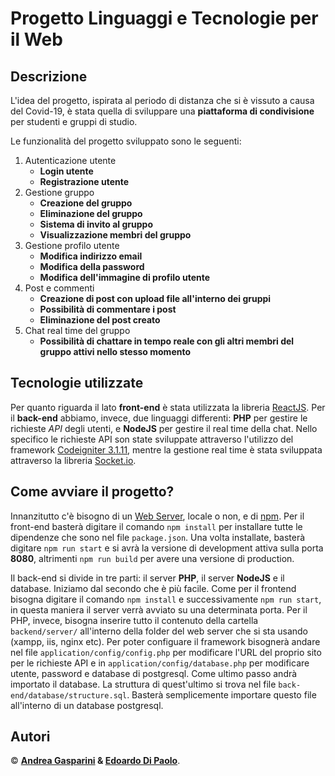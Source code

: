 # Progetto Linguaggi e Tecnologie per il Web

## Descrizione ##

L'idea del progetto, ispirata al periodo di distanza che si è vissuto a causa del Covid-19, è stata quella di sviluppare una **piattaforma di condivisione** per studenti e gruppi di studio. 

Le funzionalità del progetto sviluppato sono le seguenti:
 1. Autenticazione utente
	 * **Login utente**
	 * **Registrazione utente**
2. Gestione gruppo
	* **Creazione del gruppo**
	* **Eliminazione del gruppo**
	* **Sistema di invito al gruppo**
	* **Visualizzazione membri del gruppo**
3. Gestione profilo utente
	* **Modifica indirizzo email**
	* **Modifica della password**
	* **Modifica dell'immagine di profilo utente**
4. Post e commenti
	* **Creazione di post con upload file all'interno dei gruppi**
	* **Possibilità di commentare i post**
	* **Eliminazione del post creato**
5. Chat real time del gruppo
	* **Possibilità di chattare in tempo reale con gli altri membri del gruppo attivi nello stesso momento**

## Tecnologie utilizzate ##
Per quanto riguarda il lato **front-end** è stata utilizzata la libreria [ReactJS](https://it.reactjs.org/).
Per il **back-end** abbiamo, invece, due linguaggi differenti: **PHP** per gestire le richieste _API_ degli utenti, e **NodeJS** per gestire il real time della chat. 
Nello specifico le richieste API son state sviluppate attraverso l'utilizzo del framework [Codeigniter 3.1.11](https://codeigniter.com/), mentre la gestione real time è stata sviluppata attraverso la libreria [Socket.io](https://socket.io).

## Come avviare il progetto? ##
Innanzitutto c'è bisogno di un [Web Server](https://it.wikipedia.org/wiki/Server_web), locale o non, e di [npm](https://www.npmjs.com/).
Per il front-end basterà digitare il comando `npm install` per installare tutte le dipendenze che sono nel file `package.json`. Una volta installate, basterà digitare `npm run start` e si avrà la versione di development attiva sulla porta **8080**, altrimenti `npm run build` per avere una versione di production.

Il back-end si divide in tre parti: il server **PHP**, il server **NodeJS** e il database. Iniziamo dal secondo che è più facile.
Come per il frontend bisogna digitare il comando `npm install` e successivamente `npm run start`, in questa maniera il server verrà avviato su una determinata porta.
Per il PHP, invece, bisogna inserire tutto il contenuto della cartella `backend/server/` all'interno della folder del web server che si sta usando (xampp, iis, nginx etc). 
Per poter configuare il framework bisognerà andare nel file `application/config/config.php` per modificare l'URL del proprio sito per le richieste API e in `application/config/database.php` per modificare utente, password e database di postgresql.
Come ultimo passo andrà importato il database.  La struttura di quest'ultimo si trova nel file `back-end/database/structure.sql`. Basterà semplicemente importare questo file all'interno di un database postgresql.
		
## Autori ##
&copy; **[Andrea Gasparini](https://github.com/andrea-gasparini) & [Edoardo Di Paolo](https://github.com/aedoardo)**.
